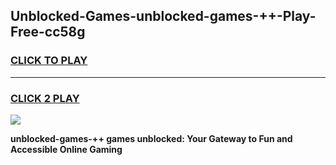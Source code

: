 
## Unblocked-Games-unblocked-games-++-Play-Free-cc58g
<h3>
<a href="https://premium76.site?title=unblocked-games-++&ref=20A">CLICK TO PLAY</a></h3>
<hr>

<h3>
<a href="https://premium76.site?title=unblocked-games-++&ref=20A">CLICK 2 PLAY</a>
  
</h3>

<a href="https://premium76.site?title=unblocked-games-++&ref=20A"><img src="https://clearcache.store/games.png"></a>


**unblocked-games-++ games unblocked: Your Gateway to Fun and Accessible Online Gaming**

